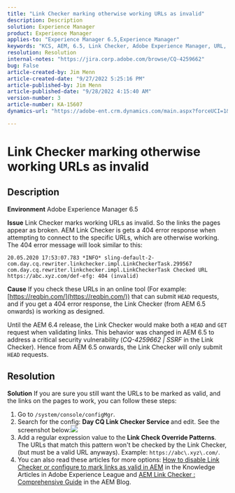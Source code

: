 ```yaml
---
title: "Link Checker marking otherwise working URLs as invalid"
description: Description
solution: Experience Manager
product: Experience Manager
applies-to: "Experience Manager 6.5,Experience Manager"
keywords: "KCS, AEM, 6.5, Link Checker, Adobe Experience Manager, URL, marking, invalid"
resolution: Resolution
internal-notes: "https://jira.corp.adobe.com/browse/CQ-4259662"
bug: False
article-created-by: Jim Menn
article-created-date: "9/27/2022 5:25:16 PM"
article-published-by: Jim Menn
article-published-date: "9/28/2022 4:15:40 AM"
version-number: 3
article-number: KA-15607
dynamics-url: "https://adobe-ent.crm.dynamics.com/main.aspx?forceUCI=1&pagetype=entityrecord&etn=knowledgearticle&id=0cdea759-893e-ed11-9db1-0022480866ad"

---
```

# Link Checker marking otherwise working URLs as invalid

## Description


<b>Environment</b>
 Adobe Experience Manager 6.5

<b>Issue</b>
 Link Checker marks working URLs as invalid.
 So the links the pages appear as broken.
 AEM Link Checker is gets a 404 error response when attempting to connect to the specific URLs, which are otherwise working. The 404 error message will look similar to this:


```
20.05.2020 17:53:07.783 *INFO* sling-default-2-com.day.cq.rewriter.linkchecker.impl.LinkCheckerTask.299567 com.day.cq.rewriter.linkchecker.impl.LinkCheckerTask Checked URL https://abc.xyz.com/def-efg: 404 (invalid)
```




<b>Cause</b>
 If you check these URLs in an online tool (For example: [https://reqbin.com/](https://reqbin.com/)) that can submit `HEAD` requests, and if you get a 404 error response, the Link Checker (from AEM 6.5 onwards) is working as designed.

 Until the AEM 6.4 release, the Link Checker would make both a `HEAD` and `GET` request when validating links.
 This behavior was changed in AEM 6.5 to address a critical security vulnerability (*CQ-4259662 | SSRF* in the Link Checker).
 Hence from AEM 6.5 onwards, the Link Checker will only submit `HEAD` requests.


## Resolution


<b>Solution</b>
If you are sure you still want the URLs to be marked as valid, and the links on the pages to work, you can follow these steps:

1. Go to `/system/console/configMgr`.
2. Search for the config: <b>Day CQ Link Checker Service </b>and edit. See the screenshot below:![](https://adobe.sharepoint.com/sites/D365EntAttachments/knowledgearticle/AEM%206-5%20-%20Link%20Checker%20marking%20otherwise%20working%20URLs%20as%20invalid_33E795C65D9EEA11A812000D3A3038A2/LinkChecker_AEM65_image.jpg)
3. Add a regular expression value to the <b>Link Check Override Patterns</b>. The URLs that match this pattern won't be checked by the Link Checker, (but must be a valid URL anyways). Example: `https://abc\.xyz\.com/`.
4. You can also read these articles for more options: [How to disable Link Checker or configure to mark links as valid in AEM](https://experienceleague.adobe.com/docs/experience-cloud-kcs/kbarticles/KA-16563.html?lang=en) in the Knowledge Articles in Adobe Experience League and [AEM Link Checker : Comprehensive Guide](https://experienceleaguecommunities.adobe.com/t5/adobe-experience-manager-blogs/aem-link-checker-comprehensive-guide/ba-p/290779) in the AEM Blog.




